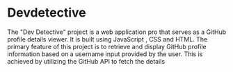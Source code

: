 # Devdetective
The "Dev Detective" project is a web application pro that serves as a GitHub profile details viewer. It is built using  JavaScript , CSS and HTML. The primary feature of this project is to retrieve and display GitHub profile information based on a username input provided by the user. This is achieved by utilizing the GitHub API to fetch the details
